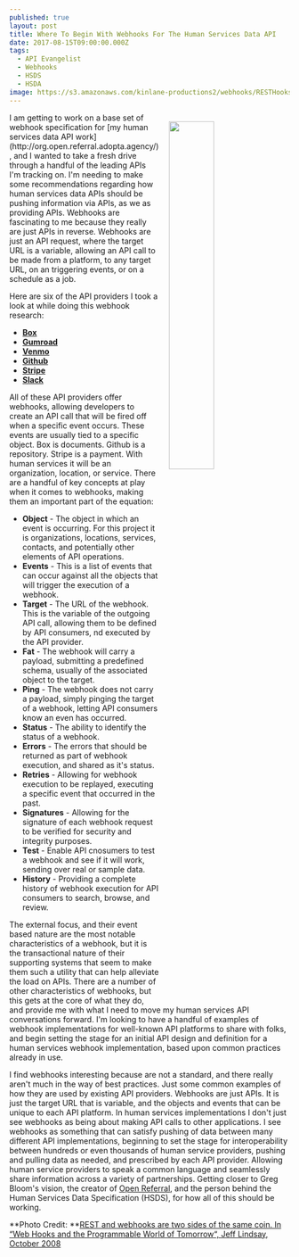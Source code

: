 ```yaml
---
published: true
layout: post
title: Where To Begin With Webhooks For The Human Services Data API
date: 2017-08-15T09:00:00.000Z
tags:
  - API Evangelist
  - Webhooks
  - HSDS
  - HSDA
image: https://s3.amazonaws.com/kinlane-productions2/webhooks/RESTHooks.png
---
```

<p><a href="https://www.slideshare.net/progrium/web-hooks-and-the-programmable-world-of-tomorrow-presentation/21-REST_Hooksrest_and_web_hooks"><img src="https://s3.amazonaws.com/kinlane-productions2/webhooks/RESTHooks.png" align="right" width="40%" style="padding: 15px;" /></a></p>I am getting to work on a base set of webhook specification for [my human services data API work](http://org.open.referral.adopta.agency/), and I wanted to take a fresh drive through a handful of the leading APIs I'm tracking on. I'm needing to make some recommendations regarding how human services data APIs should be pushing information via APIs, as we as providing APIs. Webhooks are fascinating to me because they really are just APIs in reverse. Webhooks are just an API request, where the target URL is a variable, allowing an API call to be made from a platform, to any target URL, on an triggering events, or on a schedule as a job.

Here are six of the API providers I took a look at while doing this webhook research:

- [**Box**](https://developer.box.com/v2.0/docs/getting-started-with-webhooks-v2)
- [**Gumroad**]([https://gumroad.com/webhooks)
- [**Venmo**](https://developer.venmo.com/docs/webhooks)
- [**Github**](https://developer.github.com/webhooks/)
- [**Stripe**](https://stripe.com/docs/webhooks)
- [**Slack**](https://api.slack.com/incoming-webhooks)

All of these API providers offer webhooks, allowing developers to create an API call that will be fired off when a specific event occurs. These events are usually tied to a specific object. Box is documents. Github is a repository. Stripe is a payment. With human services it will be an organization, location, or service. There are a handful of key concepts at play when it comes to webhooks, making them an important part of the equation:

- **Object** - The object in which an event is occurring. For this project it is organizations, locations, services, contacts, and potentially other elements of API operations.
- **Events**  - This is a list of events that can occur against all the objects that will trigger the execution of a webhook.
- **Target** - The URL of the webhook. This is the variable of the outgoing API call, allowing them to be defined by API consumers, nd executed by the API provider.
- **Fat** - The webhook will carry a payload, submitting a predefined schema, usually of the associated object to the target.
- **Ping** - The webhook does not carry a payload, simply pinging the target of a webhook, letting API consumers know an even has occurred.
- **Status** - The ability to identify the status of a webhook.
- **Errors** - The errors that should be returned as part of webhook execution, and shared as it's status.
- **Retries** - Allowing for webhook execution to be replayed, executing a specific event that occurred in the past.
- **Signatures** - Allowing for the signature of each webhook request to be verified for security and integrity purposes.
- **Test** - Enable API cnosumers to test a webhook and see if it will work, sending over real or sample data.
- **History** - Providing a complete history of webhook execution for API consumers to search, browse, and review.

The external focus, and their event based nature are the most notable characteristics of a webhook, but it is the transactional nature of their supporting systems that seem to make them such a utility that can help alleviate the load on APIs. There are a number of other characteristics of webhooks, but this gets at the core of what they do, and provide me with what I need to move my human services API conversations forward. I'm looking to have a handful of examples of webhook implementations for well-known API platforms to share with folks, and begin setting the stage for an initial API design and definition for a human services webhook implementation, based upon common practices already in use.

I find webhooks interesting because are not a standard, and there really aren't much in the way of best practices. Just some common examples of how they are used by existing API providers. Webhooks are just APIs. It is just the target URL that is variable, and the objects and events that can be unique to each API platform. In human services implementations I don't just see webhooks as being about making API calls to other applications. I see webhooks as something that can satisfy pushing of data between many different API implementations, beginning to set the stage for interoperability between hundreds or even thousands of human service providers, pushing and pulling data as needed, and prescribed by each API provider. Allowing human service providers to speak a common language and seamlessly share information across a variety of partnerships. Getting closer to Greg Bloom's vision, the creator of [Open Referral](http://openreferral.org), and the person behind the Human Services Data Specification (HSDS), for how all of this should be working.

**Photo Credit: **[REST and webhooks are two sides of the same coin. In “Web Hooks and the Programmable World of Tomorrow“, Jeff Lindsay, October 2008](https://www.slideshare.net/progrium/web-hooks-and-the-programmable-world-of-tomorrow-presentation/21-REST_Hooksrest_and_web_hooks)
